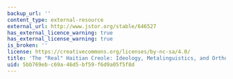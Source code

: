 ```yaml
---
backup_url: ''
content_type: external-resource
external_url: http://www.jstor.org/stable/646527
has_external_licence_warning: true
has_external_license_warning: true
is_broken: ''
license: https://creativecommons.org/licenses/by-nc-sa/4.0/
title: 'The "Real" Haitian Creole: Ideology, Metalinguistics, and Orthographic Choice'
uid: 5bb769eb-c69a-46d5-bf59-f6d9a05f5f8d
---
```

